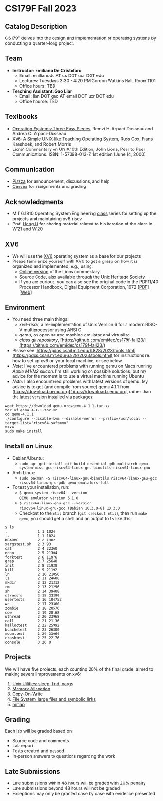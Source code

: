 # CS179F Fall 2023

## Catalog Description
CS179F delves into the design and implementation of operating systems by conducting a quarter-long project.

## Team
- **Instructor: Emiliano De Cristofaro**
    - Email: emilianodc AT cs DOT ucr DOT edu
    - Lectures: Tuesdays 3:30 - 4:20 PM
Gordon Watkins Hall, Room 1101
    - Office hours: TBD
- **Teaching Assistant: Gao Lian**
    - Email: lian DOT gao AT email DOT ucr DOT edu
    - Office hourse: TBD

## Textbooks
- [Operating Systems: Three Easy Pieces](http://pages.cs.wisc.edu/~remzi/OSTEP/), Remzi H. Arpaci-Dusseau and Andrea C. Arpaci-Dusseau
- [XV6: A Simple UNIX-like Teaching Operating System](https://pdos.csail.mit.edu/6.S081/2020/xv6/book-riscv-rev1.pdf), Russ Cox, Frans Kaashoek, and Robert Morris
- Lions' Commentary on UNIX' 6th Edition, John Lions, Peer to Peer Communications. ISBN: 1-57398-013-7. 1st edition (June 14, 2000)

## Communication
- [Piazza](https://piazza.com/ucr/fall2023/cs179f/home) for announcement, discussions, and help
- [Canvas](https://elearn.ucr.edu/courses/110956) for assignments and grading

## Acknowledgments
- MIT 6.1810 Operating System Engineering [class](https://pdos.csail.mit.edu/6.828/2023/index.html) series for setting up the projects and maintaining xv6-riscv
- Prof. [Heng Li](https://www.cs.ucr.edu/~heng/) for sharing material related to his iteration of the class in W'21 and W'20

## XV6
- We will use the [XV6](https://pdos.csail.mit.edu/6.828/2012/xv6.html) operating system as a base for our projects
- Please familiarize yourself with XV6 to get a grasp on how it is organized and implemented, e.g., using:
    -  [Online version](http://www.lemis.com/grog/Documentation/Lions/) of the Lions commentary
	-  [Source Code](http://v6.cuzuco.com/), also [available](http://minnie.tuhs.org/cgi-bin/utree.pl?file=V6) through the Unix Heritage Society
    -  If you are curious, you can also see the original code in the PDP11/40 Processor Handbook, Digital Equipment Corporation, 1972 [[PDF](http://pdos.csail.mit.edu/6.828/2005/readings/pdp11-40.pdf)] [[Web](http://pdos.csail.mit.edu/6.828/2005/pdp11/)]

## Environment
- You need three main things:
    - _xv6-riscv_, a re-implementation of Unix Version 6 for a modern RISC-V multiprocessor using ANSI C
    - _qemu_, an open source machine emulator and virtualize
    - _class git repository_, [https://github.com/emidec/cs179f-fall23/](https://github.com/emidec/cs179f-fall23/)
- Please see [https://pdos.csail.mit.edu/6.828/2023/tools.html](https://pdos.csail.mit.edu/6.828/2023/tools.html) for instructions re. how to set up xv6 on your local machine, or see below
- _Note_: I've encountered problems with running qemu on Macs running _Apple M1/M2 silicon_. I'm still working on possible solutions, but my advice for the moment is to use a virtual machine running Ubuntu
- _Note_: I also encountered problems with latest versions of qemu. My advice is to get (and compile from source) qemu 4.1.1 from [https://download.qemu.org](https://download.qemu.org) rather than the latest version installed via packages:
```
wget https://download.qemu.org/qemu-4.1.1.tar.xz
tar xf qemu-4.1.1.tar.xz
cd qemu-4.1.1
./configure --disable-kvm --disable-werror --prefix=/usr/local --target-list="riscv64-softmmu"
make
sudo make install
```

## Install on Linux
- Debian/Ubuntu:
    - ```sudo apt-get install git build-essential gdb-multiarch qemu-system-misc gcc-riscv64-linux-gnu binutils-riscv64-linux-gnu```
- Arch Linux:
    - ```sudo pacman -S riscv64-linux-gnu-binutils riscv64-linux-gnu-gcc riscv64-linux-gnu-gdb qemu-emulators-full```
- To test your installation, run:
    - ```$ qemu-system-riscv64 --version```  
    ```QEMU emulator version 5.1.0```
    - ```$ riscv64-linux-gnu-gcc --version```  
	```riscv64-linux-gnu-gcc (Debian 10.3.0-8) 10.3.0```
	- Checkout to the `util` branch (```git checkout util```), then run ```make qemu```, you should get a shell and an output to ```ls``` like this:
```
$ ls
.              1 1 1024
..             1 1 1024
README         2 2 1982
xargstest.sh   2 3 93
cat            2 4 22360
echo           2 5 21304
forktest       2 6 11976
grep           2 7 25648
init           2 8 21928
kill           2 9 21192
ln             2 10 21056
ls             2 11 24608
mkdir          2 12 21312
rm             2 13 21296
sh             2 14 39408
stressfs       2 15 22280
usertests      2 16 104752
wc             2 17 23360
zombie         2 18 20576
cow            2 19 28168
uthread        2 20 23968
call           2 21 21136
kalloctest     2 22 25992
bcachetest     2 23 26800
mounttest      2 24 33064
crashtest      2 25 22176
console        3 26 0
```

## Projects
We will have five projects, each counting 20% of the final grade, aimed to making several improvements on xv6:
1. [Unix Uilities: sleep, find, xargs](doc/lab1.md)
2. [Memory Allocation](doc/lab2.md)
3. [Copy-On-Write](doc/lab3.md)
4. [File System: large files and symbolic links](doc/lab4.md)
5. [mmap](doc/lab5.md)

## Grading
Each lab will be graded based on:
- Source code and comments
- Lab report
- Tests created and passed
- In-person answers to questions regarding the work

## Late Submissions
- Late submissions within 48 hours will be graded with 20% penalty
- Late submissions beyond 48 hours will not be graded
- Exceptions may only be granted case by case with evidence presented
